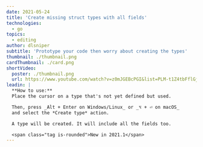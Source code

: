 ```yaml
---
date: 2021-05-24
title: 'Create missing struct types with all fields'
technologies:
  - go
topics:
  - editing
author: dlsniper
subtitle: 'Prototype your code then worry about creating the types'
thumbnail: ./thumbnail.png
cardThumbnail: ./card.png
shortVideo:
  poster: ./thumbnail.png
  url: https://www.youtube.com/watch?v=z0mJGEBcPGI&list=PLM-t1Z4tbFflGjn5Qzjjku5J7SX3p-nhY&index=8&t=0s
leadin: |
  **How to use:**
  Place the cursor on a type that's not yet defined but used.

  Then, press _Alt + Enter on Windows/Linux_ or _⌥ + ⏎ on macOS_
  and select the *Create type* action.

  A type will be created. It will include all the fields too.

  <span class="tag is-rounded">New in 2021.1</span>
---
```



